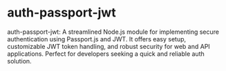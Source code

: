 # auth-passport-jwt
auth-passport-jwt: A streamlined Node.js module for implementing secure authentication using Passport.js and JWT. It offers easy setup, customizable JWT token handling, and robust security for web and API applications. Perfect for developers seeking a quick and reliable auth solution.
